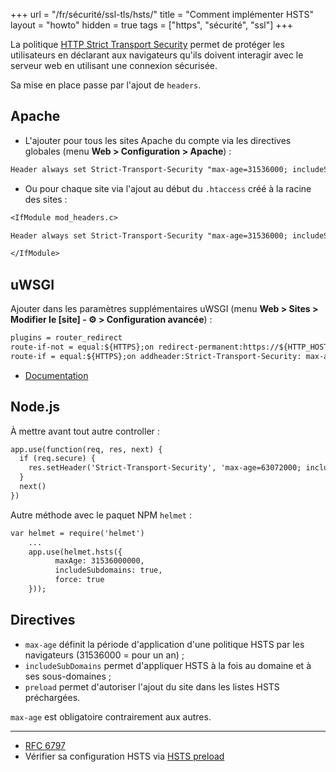 +++
url = "/fr/sécurité/ssl-tls/hsts/"
title = "Comment implémenter HSTS"
layout = "howto"
hidden = true
tags = ["https", "sécurité", "ssl"]
+++

La politique [HTTP Strict Transport Security](https://fr.wikipedia.org/wiki/HTTP_Strict_Transport_Security) permet de protéger les utilisateurs en déclarant aux navigateurs qu'ils doivent interagir avec le serveur web en utilisant une connexion sécurisée.

Sa mise en place passe par l'ajout de `headers`.

## Apache

- L'ajouter pour tous les sites Apache du compte via les directives globales (menu **Web > Configuration > Apache**) :

```txt
Header always set Strict-Transport-Security "max-age=31536000; includeSubDomains"
```

- Ou pour chaque site via l'ajout au début du `.htaccess` créé à la racine des sites :

```txt
<IfModule mod_headers.c>

Header always set Strict-Transport-Security "max-age=31536000; includeSubDomains"

</IfModule>
```


## uWSGI

Ajouter dans les paramètres supplémentaires uWSGI (menu **Web > Sites > Modifier le [site] - ⚙️ > Configuration avancée**) :

```txt
plugins = router_redirect
route-if-not = equal:${HTTPS};on redirect-permanent:https://${HTTP_HOST}${REQUEST_URI}
route-if = equal:${HTTPS};on addheader:Strict-Transport-Security: max-age=31536000
```

- [Documentation](https://uwsgi-docs.readthedocs.io/en/latest/Snippets.html)

## Node.js

À mettre avant tout autre controller :

```txt
app.use(function(req, res, next) {
  if (req.secure) {
    res.setHeader('Strict-Transport-Security', 'max-age=63072000; includeSubDomains') // 2 years
  }
  next()
})
```

Autre méthode avec le paquet NPM `helmet` :

```txt
var helmet = require('helmet')
    ... 
    app.use(helmet.hsts({
          maxAge: 31536000000,
          includeSubdomains: true,
          force: true
    }));
```

## Directives

* `max-age` définit la période d'application d'une politique HSTS par les navigateurs (31536000 = pour un an) ;
* `includeSubDomains` permet d'appliquer HSTS à la fois au domaine et à ses sous-domaines ;
* `preload` permet d'autoriser l'ajout du site dans les listes HSTS préchargées.

`max-age` est obligatoire contrairement aux autres.

---
- [RFC 6797](https://tools.ietf.org/html/rfc6797)
- Vérifier sa configuration HSTS via [HSTS preload](https://hstspreload.org/)

